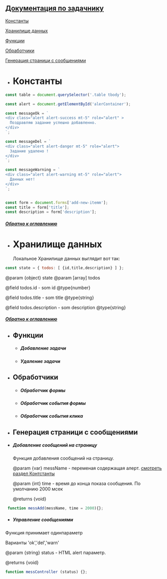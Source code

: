 
 <a name="home"/>

## [Документация по задачнику](#home) 

<a name="const"/>

[Константы](#const)

[Хранилище данных](#Хранилище)
 
[Функции](#Функции) 

[Обработчики](#Обработчики)   
   
[Генерация страници с сообщениями](#Генерация)
     
 <a name="const"/>

* #  Константы

```javascript
const table = document.querySelector('.table tbody');

const alert = document.getElementById('alerContainer');

const messageOk = `
<div class="alert alert-success mt-5" role="alert" >
  Поздравляю задание успешно добавленно.
</div>
`;

const messageDel = `
<div class="alert alert-danger mt-5" role="alert">
  Задание удалено !
</div>
`;

const messageWarning = `
<div class="alert alert-warning mt-5" role="alert">
  Данных нет!
</div>
`;


const form = document.forms['add-new-itemm'];
const title = form['title'];
const description = form['description'];
```

   ##### [Обратно к оглавлению](#home)

 <a name="Хранилище"/>

* #  Хранилище данных
    
   Локальное Хранилище данных выглядит вот так: 
    
    
```javascript
const state = { todos: [ {id,title,description} ] };
```

     
  @param {object} state
  @param [array] todos
     
  @field todos.id - som id @type{number}
  
  @field todos.title - som title @type{string}
  
  @field todos.description - som description @type{string}
  
  
    
   ##### [Обратно к оглавлению](#home)
   
 <a name="Функции"/>

* ## Функции
    * ##### Добавление задачи
    * ##### Удаление задачи
        
              

 <a name="Обработчики"/>

* ## Обработчики
    * ##### Обработчик формы
    * ##### Обработчик события формы
    * ##### Обработчик события клика

 <a name="Генерация"/>

* ## Генерация страници с сообщениями

* ##### Добавление сообщений на страницу
     
     Функция добавления сообщений на страницу.
     
     @param {var} messName - переменая содержащая алерт. [смотреть раздел Контстанты](#const)
      
     @param {int} time - время до конца показа сообщения. По умолчанию 2000 мсек
      
     @returns {void}
           
       
       
```javascript
 function messAdd(messName, time = 2000){};
```       
   
    

     
* ##### Управление сообщениями

Функция принимает одинпараметр
 
Варианты 'ok','del','warn'
 
@param {string} status - HTML alert параметр.
  
@returns {void}

```javascript
function messController (status) {};
```